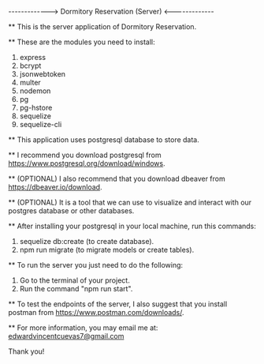 -------------> Dormitory Reservation (Server) <-------------

** This is the server application of Dormitory Reservation. 

** These are the modules you need to install:

1. express
2. bcrypt
3. jsonwebtoken
4. multer
5. nodemon
6. pg
7. pg-hstore
8. sequelize
9. sequelize-cli

** This application uses postgresql database to store data. 

** I recommend you download postgresql from https://www.postgresql.org/download/windows. 

** (OPTIONAL) I also recommend that you download dbeaver from https://dbeaver.io/download. 

** (OPTIONAL) It is a tool that we can use to visualize and interact with our postgres database or other databases.

** After installing your postgresql in your local machine, run this commands:

1. sequelize db:create (to create database).
2. npm run migrate (to migrate models or create tables).

** To run the server you just need to do the following:

1. Go to the terminal of your project.
2. Run the command "npm run start".

** To test the endpoints of the server, I also suggest that you install postman from https://www.postman.com/downloads/.

** For more information, you may email me at: edwardvincentcuevas7@gmail.com

Thank you!